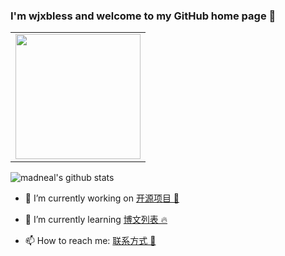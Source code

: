 ### I'm wjxbless and welcome to my GitHub home page 👋 

<table>
    <tr>
        <td>
            <center>
            <img src="https://img-blog.csdnimg.cn/2020090622245194.jpg" width = "200" height = "200">
            </center>
        </td>
    </tr>
</table>

![madneal's github stats](https://github-readme-stats.vercel.app/api?username=wangjianxiandev&show_icons=true&theme=vue-dark)


- 🔭 I’m currently working on  [开源项目 🥧](https://github.com/wangjianxiandev?tab=projects)

- 🌱 I’m currently learning  [博文列表 🔥](https://blog.csdn.net/qq_39424143)

- 📫 How to reach me: [联系方式 🥰](https://github.com/wangjianxiandev/wangjianxiandev/wiki)



